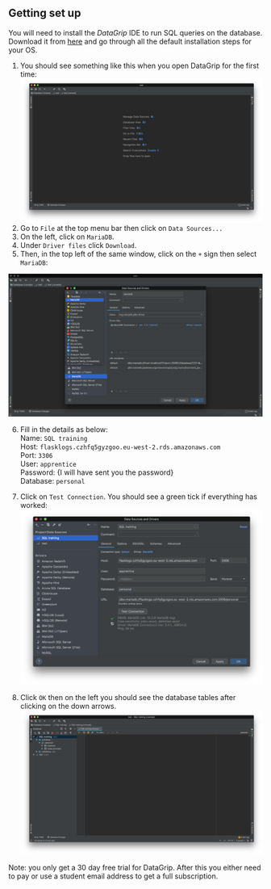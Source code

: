 ## Getting set up

You will need to install the _DataGrip_ IDE to run SQL queries on the database.  Download it from [here](https://www.jetbrains.com/datagrip/) and go through all the default installation steps for your OS.

1. You should see something like this when you open DataGrip for the first time:
![](images/datagrip_home.png)
2. Go to `File` at the top menu bar then click on `Data Sources...`
3. On the left, click on `MariaDB`.
4. Under `Driver files` click `Download`.
5. Then, in the top left of the same window, click on the `+` sign then select `MariaDB`:

![](images/mariadb_driver.png)

6. Fill in the details as below:  
	Name: `SQL training`  
	Host: `flasklogs.czhfq5gyzgoo.eu-west-2.rds.amazonaws.com`  
	Port: `3306`  
	User: `apprentice`  
	Password: {I will have sent you the password}  
	Database: `personal`  

7. Click on `Test Connection`.  You should see a green tick if everything has worked:  
![](images/datagrip_settings.png)

8. Click `OK` then on the left you should see the database tables after clicking on the down arrows.
![](images/tables.png)

Note: you only get a 30 day free trial for DataGrip.  After this you either need to pay or use a student email address to get a full subscription.
